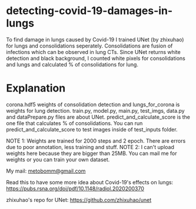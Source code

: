 # detecting-covid-19-damages-in-lungs
To find damage in lungs caused by Covid-19 I trained UNet (by zhixuhao) for lungs and consolidations seperately. Consolidations are fusion of infections which can be observed in lung CTs. Since UNet returns white detection and black background, I counted white pixels for consolidations and lungs and calculated % of consolidations for lung.

# Explanation
corona.hdf5 weights of consolidation detection and lungs_for_corona is weights for lung detection. train.py, model.py, main.py, test_imgs, data.py and dataPrepare.py files are about UNet. predict_and_calculate_score is the one file that calculates % of consolidations. You can run predict_and_calculate_score to test images inside of test_inputs folder.

NOTE 1: Weights are trained for 2000 steps and 2 epoch. There are errors due to poor annotation, less training and stuff. 
NOTE 2: I can't upload weights here because they are bigger than 25MB. You can mail me for weights or you can train your own dataset.

My mail: metobomm@gmail.com

Read this to have some more idea about Covid-19's effects on lungs: https://pubs.rsna.org/doi/pdf/10.1148/radiol.2020200370

zhixuhao's repo for UNet: https://github.com/zhixuhao/unet
